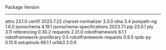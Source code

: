 Package                    Version
-------------------------- ---------
attrs                      23.1.0
certifi                    2023.7.22
charset-normalizer         3.3.0
idna                       3.4
jsonpath-ng                1.6.0
jsonschema                 4.19.1
jsonschema-specifications  2023.7.1
pip                        23.0.1
ply                        3.11
referencing                0.30.2
requests                   2.31.0
robotframework             6.1.1
robotframework-jsonlibrary 0.5
robotframework-requests    0.9.5
rpds-py                    0.10.6
setuptools                 66.1.1
urllib3                    2.0.6
